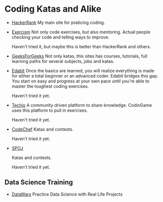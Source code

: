 # Coding Katas and Alike

- [HackerRank](https://www.hackerrank.com/)
  My main site for praticing coding.

- [Exercism](https://exercism.org)
  Not only code exercises, but also mentoring. Actual people checking your code
  and telling ways to improve.

  Haven't tried it, but maybe this is better than HackerRank and others.

- [GeeksForGeeks](https://practice.geeksforgeeks.org/)
  Not only katas, this sites has courses, tutorials, full learning paths for several subjects, jobs and katas.

- [Edabit](https://edabit.com)
  Once the basics are learned, you will realize everything is made for either a
  total beginner or an advanced coder. Edabit bridges this gap. You start on
  easy and progress at your own pace until you're able to master the toughest
  coding exercises.

  Haven't tried it yet.

- [Techio](https://tech.io/)
  A community driven platform to share knowledge. CodinGame uses this platform to pull in exercises.

  Haven't tried it yet.

- [CodeChef](https://www.codechef.com/)
  Katas and contests.

  Haven't tried it yet.

- [SPOJ](https://www.spoj.com/)

  Katas and contests.

  Haven't tried it yet.

## Data Science Training

- [DataWars](https://www.datawars.io/)
  Practice Data Science with Real Life Projects
